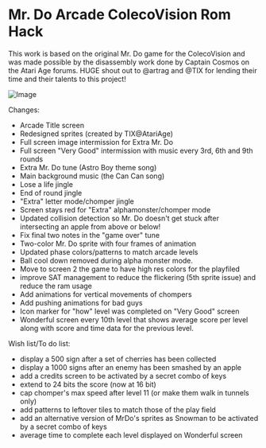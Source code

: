 # Mr. Do Arcade ColecoVision Rom Hack

This work is based on the original Mr. Do game for the ColecoVision and was made possible by the disassembly work done by Captain Cosmos on the Atari Age forums. HUGE shout out to @artrag and @TIX for lending their time and their talents to this project!

![Image](https://github.com/user-attachments/assets/a61487c0-2615-482a-aa27-a5e45f052400)

Changes:
- Arcade Title screen
- Redesigned sprites (created by TIX@AtariAge)
- Full screen image intermission for Extra Mr. Do
- Full screen "Very Good" intermission with music every 3rd, 6th and 9th rounds
- Extra Mr. Do tune (Astro Boy theme song)
- Main background music (the Can Can song)
- Lose a life jingle
- End of round jingle
- "Extra" letter mode/chomper jingle
- Screen stays red for "Extra" alphamonster/chomper mode
- Updated collision detection so Mr. Do doesn't get stuck after intersecting an apple from above or below!
 - Fix final two notes in the "game over" tune
- Two-color Mr. Do sprite with four frames of animation
- Updated phase colors/patterns to match arcade levels
- Ball cool down removed during alpha monster mode.
- Move to screen 2 the game to have high res colors for the playfiled
- improve SAT management to reduce the flickering (5th sprite issue) and reduce the ram usage 
- Add animations for vertical movements of chompers
- Add pushing animations for bad guys
- Icon marker for "how" level was completed on "Very Good" screen
- Wonderful screen every 10th level that shows average score per level along with score and time data for the previous level.
      
Wish list/To do list:
- display a 500 sign after a set of cherries has been collected 
- display a 1000 signs after an enemy has been smashed by an apple
- add a credits screen to be activated by a secret combo of keys
- extend to 24 bits the score (now at 16 bit)
- cap chomper's max speed after level 11 (or make them walk in tunnels only)
- add patterns to leftover tiles to match those of the play field
- add an alternative version of MrDo's sprites as Snowman to be activated by a secret combo of keys
- average time to complete each level displayed on Wonderful screen
  

